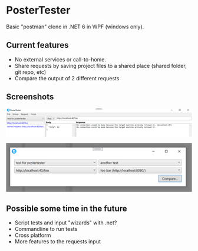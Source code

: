 # PosterTester

Basic "postman" clone in .NET 6 in WPF (windows only).

## Current features
* No external services or call-to-home. 
* Share requests by saving project files to a shared place (shared folder, git repo, etc)
* Compare the output of 2 different requests

## Screenshots

![Main GUI showing groups, url, mehtod dropdown and failed response from localhost since the backend isn't online](data/demo.png)

![Compare dialog comparing 2 requests from 2 different groups](data/compare.png)

## Possible some time in the future
* Script tests and input "wizards" with .net?
* Commandline to run tests
* Cross platform
* More features to the requests input

